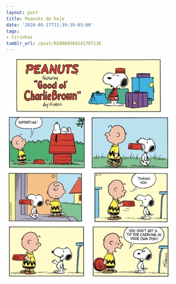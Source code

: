 ```yaml
---
layout: post
title: Peanuts de hoje
date: '2020-05-17T11:39:39-03:00'
tags:
- tirinhas
tumblr_url: /post/658960384141787136
---
```

 ![](/uploads/tumblr/e439199eb0e09c91e797e8e13f92f298f9a6e4a3.png)  
